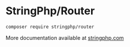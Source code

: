 # StringPhp/Router

```
composer require stringphp/router
```

More documentation available at [stringphp.com](https://stringphp.com/packages/router)
